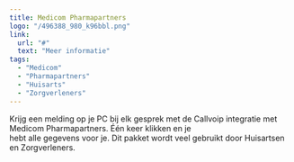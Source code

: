 ```yaml
---
title: Medicom Pharmapartners
logo: "/496388_980_k96bbl.png"
link:
  url: "#"
  text: "Meer informatie"
tags:
  - "Medicom"
  - "Pharmapartners"
  - "Huisarts"
  - "Zorgverleners"
---
```

Krijg een melding op je PC bij elk gesprek met de Callvoip integratie met Medicom Pharmapartners. Één keer klikken en je<br>
hebt alle gegevens voor je. Dit pakket wordt veel gebruikt door Huisartsen en Zorgverleners.

